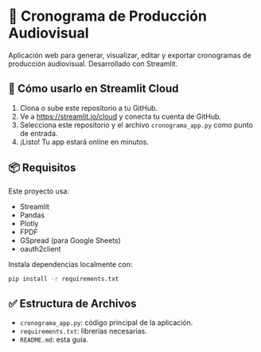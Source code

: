 # 📅 Cronograma de Producción Audiovisual

Aplicación web para generar, visualizar, editar y exportar cronogramas de producción audiovisual. Desarrollado con Streamlit.

## 🚀 Cómo usarlo en Streamlit Cloud

1. Clona o sube este repositorio a tu GitHub.
2. Ve a https://streamlit.io/cloud y conecta tu cuenta de GitHub.
3. Selecciona este repositorio y el archivo `cronograma_app.py` como punto de entrada.
4. ¡Listo! Tu app estará online en minutos.

## 📦 Requisitos

Este proyecto usa:

- Streamlit
- Pandas
- Plotly
- FPDF
- GSpread (para Google Sheets)
- oauth2client

Instala dependencias localmente con:

```bash
pip install -r requirements.txt
```

## ✅ Estructura de Archivos

- `cronograma_app.py`: código principal de la aplicación.
- `requirements.txt`: librerías necesarias.
- `README.md`: esta guía.
